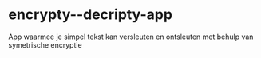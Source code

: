 # encrypty--decripty-app
App waarmee je simpel tekst kan versleuten en ontsleuten met behulp van symetrische encryptie 
